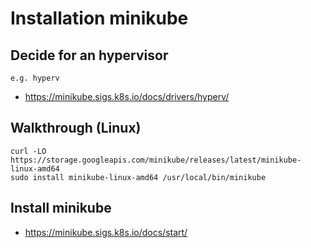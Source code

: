 # Installation minikube 

## Decide for an hypervisor 

```
e.g. hyperv 

```

  * https://minikube.sigs.k8s.io/docs/drivers/hyperv/

## Walkthrough (Linux)

```
curl -LO https://storage.googleapis.com/minikube/releases/latest/minikube-linux-amd64
sudo install minikube-linux-amd64 /usr/local/bin/minikube

```

## Install minikube 

  * https://minikube.sigs.k8s.io/docs/start/
